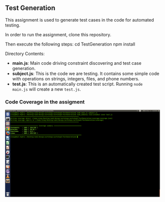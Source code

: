 ## Test Generation

This assignment is used to generate test cases in the code for automated testing.

In order to run the assignment, clone this repository.

Then execute the following steps:
    cd TestGeneration
    npm install

Directory Contents:

* **main.js**: Main code driving constraint discovering and test case generation.
* **subject.js**: This is the code we are testing. It contains some simple code with operations on strings, integers, files, and phone numbers.
* **test.js**: This is an automatically created test script. Running `node main.js` will create a new `test.js`.

### Code Coverage in the assigment
![coverage](https://github.com/vinay92/TestGeneration/blob/master/Coverage.png)



